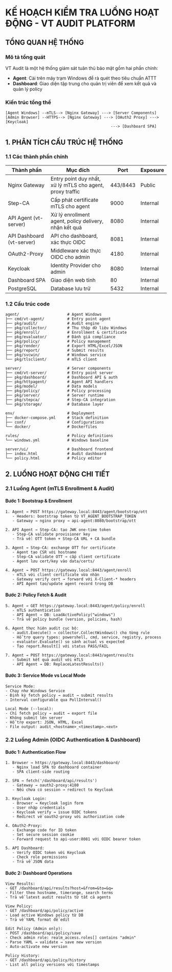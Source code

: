 # KẾ HOẠCH KIỂM TRA LUỒNG HOẠT ĐỘNG - VT AUDIT PLATFORM

## TỔNG QUAN HỆ THỐNG

### Mô tả tổng quát
VT Audit là một hệ thống giám sát tuân thủ bảo mật gồm hai phần chính:
- **Agent**: Cài trên máy trạm Windows để rà quét theo tiêu chuẩn ATTT
- **Dashboard**: Giao diện tập trung cho quản trị viên để xem kết quả và quản lý policy

### Kiến trúc tổng thể
```
[Agent Windows] --mTLS--> [Nginx Gateway] ---> [Server Components]
[Admin Browser] --HTTPS--> [Nginx Gateway] ---> [OAuth2 Proxy] ---> [Keycloak] 
                                              ---> [Dashboard SPA]
```

## 1. PHÂN TÍCH CẤU TRÚC HỆ THỐNG

### 1.1 Các thành phần chính
| Thành phần | Mục đích | Port | Exposure |
|------------|----------|------|----------|
| Nginx Gateway | Entry point duy nhất, xử lý mTLS cho agent, proxy traffic | 443/8443 | Public |
| Step-CA | Cấp phát certificate mTLS cho agent | 9000 | Internal |
| API Agent (vt-server) | Xử lý enrollment agent, policy delivery, nhận kết quả | 8080 | Internal |
| API Dashboard (vt-server) | API cho dashboard, xác thực OIDC | 8081 | Internal |
| OAuth2-Proxy | Middleware xác thực OIDC cho admin | 4180 | Internal |
| Keycloak | Identity Provider cho admin | 8080 | Internal |
| Dashboard SPA | Giao diện web tĩnh | 80 | Internal |
| PostgreSQL | Database lưu trữ | 5432 | Internal |

### 1.2 Cấu trúc code
```
agent/                     # Agent Windows
├── cmd/vt-agent/          # Entry point agent
├── pkg/audit/             # Audit engine
├── pkg/collector/         # Thu thập dữ liệu Windows
├── pkg/enroll/            # Enrollment & certificate
├── pkg/evaluator/         # Đánh giá compliance
├── pkg/policy/            # Policy management
├── pkg/render/            # Export HTML/Excel/JSON
├── pkg/report/            # Submit results
├── pkg/svcwin/            # Windows service
└── pkg/tlsclient/         # mTLS client

server/                    # Server components
├── cmd/vt-server/         # Entry point server
├── pkg/dashboard/         # Dashboard API & auth
├── pkg/httpagent/         # Agent API handlers
├── pkg/model/             # Data models
├── pkg/policy/            # Policy processing
├── pkg/server/            # Server runtime
├── pkg/stepca/            # Step-CA integration
└── pkg/storage/           # Database layer

env/                       # Deployment
├── docker-compose.yml     # Stack definition
├── conf/                  # Configurations
└── docker/                # Dockerfiles

rules/                     # Policy definitions
└── windows.yml            # Windows baseline

server/ui/                 # Dashboard frontend
├── index.html             # Audit dashboard
└── policy.html            # Policy editor
```

## 2. LUỒNG HOẠT ĐỘNG CHI TIẾT

### 2.1 Luồng Agent (mTLS Enrollment & Audit)

#### Bước 1: Bootstrap & Enrollment
```
1. Agent → POST https://gateway.local:8443/agent/bootstrap/ott
   - Headers: bootstrap token từ VT_AGENT_BOOTSTRAP_TOKEN
   - Gateway → nginx proxy → api-agent:8080/bootstrap/ott
   
2. API Agent → Step-CA: tạo JWK one-time token
   - Step-CA validate provisioner key
   - Trả về: OTT token + Step-CA URL + CA bundle
   
3. Agent → Step-CA: exchange OTT for certificate
   - Agent tạo CSR với hostname
   - Step-CA validate OTT → cấp client certificate
   - Agent lưu cert/key vào data/certs/
   
4. Agent → POST https://gateway.local:8443/agent/enroll  
   - mTLS với client certificate vừa nhận
   - Gateway verify cert → forward với X-Client-* headers
   - API Agent tạo/update agent record trong DB
```

#### Bước 2: Policy Fetch & Audit
```
5. Agent → GET https://gateway.local:8443/agent/policy/enroll
   - mTLS authentication
   - API Agent → DB: LoadActivePolicy("windows")
   - Trả về policy bundle (version, policies, hash)
   
6. Agent thực hiện audit cục bộ:
   - audit.Execute() → collector.CollectWindows() cho từng rule
   - Hỗ trợ query types: powershell, cmd, service, registry, process
   - evaluator.Evaluate() so sánh actual vs expected
   - Tạo report.Result[] với status PASS/FAIL
   
7. Agent → POST https://gateway.local:8443/agent/results
   - Submit kết quả audit với mTLS
   - API Agent → DB: ReplaceLatestResults()
```

#### Bước 3: Service Mode vs Local Mode
```
Service Mode:
- Chạy như Windows Service
- Định kỳ fetch policy → audit → submit results
- Interval configurable qua PollInterval()

Local Mode (--local):
- Chỉ fetch policy → audit → export file
- Không submit lên server
- Hỗ trợ export: JSON, HTML, Excel
- File output: audit_<hostname>_<timestamp>.<ext>
```

### 2.2 Luồng Admin (OIDC Authentication & Dashboard)

#### Bước 1: Authentication Flow
```
1. Browser → https://gateway.local:8443/dashboard/
   - Nginx load SPA từ dashboard container
   - SPA client-side routing
   
2. SPA → fetch('/dashboard/api/results')
   - Gateway → oauth2-proxy:4180
   - Nếu chưa có session → redirect to Keycloak
   
3. Keycloak Login:
   - Browser → Keycloak login form
   - User nhập credentials
   - Keycloak verify → issue OIDC tokens
   - Redirect về oauth2-proxy với authorization code
   
4. OAuth2-Proxy:
   - Exchange code for ID token
   - Set secure session cookie  
   - Forward request to api-user:8081 với OIDC bearer token
   
5. API Dashboard:
   - Verify OIDC token với Keycloak
   - Check role permissions
   - Trả về JSON data
```

#### Bước 2: Dashboard Operations
```
View Results:
- GET /dashboard/api/results?host=&from=&to=&q=
- Filter theo hostname, timerange, search terms
- Trả về latest audit results từ tất cả agents

View Policy:
- GET /dashboard/api/policy/active
- Load active Windows policy từ DB
- Trả về YAML format để edit

Edit Policy (Admin only):
- POST /dashboard/api/policy/save 
- Check admin role: realm_access.roles[] contains "admin"
- Parse YAML → validate → save new version
- Auto-activate new version

Policy History:
- GET /dashboard/api/policy/history
- List all policy versions với timestamps
```
